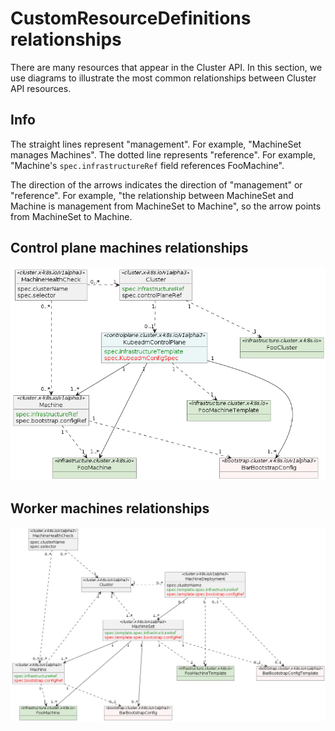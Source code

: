 # CustomResourceDefinitions relationships

There are many resources that appear in the Cluster API. In this section, we use diagrams to illustrate the most common relationships between Cluster API resources.

<aside class="note">

<h1>Info</h1>

The straight lines represent "management". For example, "MachineSet manages Machines". The dotted line represents "reference". For example, "Machine's `spec.infrastructureRef` field references FooMachine".

The direction of the arrows indicates the direction of "management" or "reference". For example, "the relationship between MachineSet and Machine is management from MachineSet to Machine", so the arrow points from MachineSet to Machine.

</aside>

## Control plane machines relationships

![]( ../../images/kubeadm-control-plane-machines-resources.png)

## Worker machines relationships

![]( ../../images/worker-machines-resources.png)
